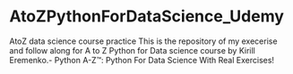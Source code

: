 # AtoZPythonForDataScience_Udemy
AtoZ data science course practice
This is the repository of my execerise and follow along for A to Z Python for Data science course by Kirill Eremenko.- Python A-Z™: Python For Data Science With Real Exercises!
